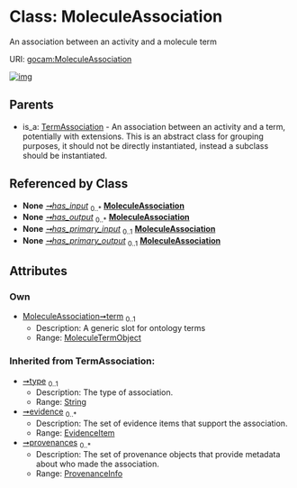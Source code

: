 
# Class: MoleculeAssociation

An association between an activity and a molecule term

URI: [gocam:MoleculeAssociation](https://w3id.org/gocam/MoleculeAssociation)


[![img](https://yuml.me/diagram/nofunky;dir:TB/class/[TermAssociation],[ProvenanceInfo],[MoleculeTermObject],[MoleculeTermObject]<term%200..1-%20[MoleculeAssociation&#124;type(i):string%20%3F],[Activity]++-%20has_input%200..*>[MoleculeAssociation],[Activity]++-%20has_output%200..*>[MoleculeAssociation],[Activity]++-%20has_primary_input%200..1>[MoleculeAssociation],[Activity]++-%20has_primary_output%200..1>[MoleculeAssociation],[TermAssociation]^-[MoleculeAssociation],[EvidenceItem],[Activity])](https://yuml.me/diagram/nofunky;dir:TB/class/[TermAssociation],[ProvenanceInfo],[MoleculeTermObject],[MoleculeTermObject]<term%200..1-%20[MoleculeAssociation&#124;type(i):string%20%3F],[Activity]++-%20has_input%200..*>[MoleculeAssociation],[Activity]++-%20has_output%200..*>[MoleculeAssociation],[Activity]++-%20has_primary_input%200..1>[MoleculeAssociation],[Activity]++-%20has_primary_output%200..1>[MoleculeAssociation],[TermAssociation]^-[MoleculeAssociation],[EvidenceItem],[Activity])

## Parents

 *  is_a: [TermAssociation](TermAssociation.md) - An association between an activity and a term, potentially with extensions. This is an abstract class for grouping purposes, it should not be directly instantiated, instead a subclass should be instantiated.

## Referenced by Class

 *  **None** *[➞has_input](activity__has_input.md)*  <sub>0..\*</sub>  **[MoleculeAssociation](MoleculeAssociation.md)**
 *  **None** *[➞has_output](activity__has_output.md)*  <sub>0..\*</sub>  **[MoleculeAssociation](MoleculeAssociation.md)**
 *  **None** *[➞has_primary_input](activity__has_primary_input.md)*  <sub>0..1</sub>  **[MoleculeAssociation](MoleculeAssociation.md)**
 *  **None** *[➞has_primary_output](activity__has_primary_output.md)*  <sub>0..1</sub>  **[MoleculeAssociation](MoleculeAssociation.md)**

## Attributes


### Own

 * [MoleculeAssociation➞term](MoleculeAssociation_term.md)  <sub>0..1</sub>
     * Description: A generic slot for ontology terms
     * Range: [MoleculeTermObject](MoleculeTermObject.md)

### Inherited from TermAssociation:

 * [➞type](association__type.md)  <sub>0..1</sub>
     * Description: The type of association.
     * Range: [String](types/String.md)
 * [➞evidence](association__evidence.md)  <sub>0..\*</sub>
     * Description: The set of evidence items that support the association.
     * Range: [EvidenceItem](EvidenceItem.md)
 * [➞provenances](association__provenances.md)  <sub>0..\*</sub>
     * Description: The set of provenance objects that provide metadata about who made the association.
     * Range: [ProvenanceInfo](ProvenanceInfo.md)
